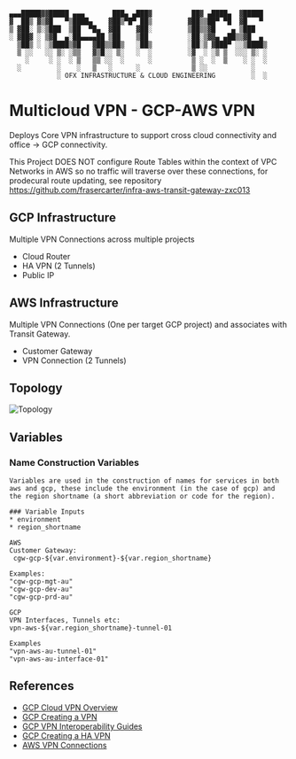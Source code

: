 
                                                                         
    ▄▄▄█████▓▓█████ ▄▄▄       ███▄ ▄███▓          ██▓ ▄████▄  ▓█████     
    ▓  ██▒ ▓▒▓█   ▀▒████▄    ▓██▒▀█▀ ██▒         ▓██▒▒██▀ ▀█  ▓█   ▀     
    ▒ ▓██░ ▒░▒███  ▒██  ▀█▄  ▓██    ▓██░         ▒██▒▒▓█    ▄ ▒███       
    ░ ▓██▓ ░ ▒▓█  ▄░██▄▄▄▄██ ▒██    ▒██          ░██░▒▓▓▄ ▄██▒▒▓█  ▄     
      ▒██▒ ░ ░▒████▒▓█   ▓██▒▒██▒   ░██▒         ░██░▒ ▓███▀ ░░▒████▒    
      ▒ ░░   ░░ ▒░ ░▒▒   ▓▒█░░ ▒░   ░  ░         ░▓  ░ ░▒ ▒  ░░░ ▒░ ░    
        ░     ░ ░  ░ ▒   ▒▒ ░░  ░      ░          ▒ ░  ░  ▒    ░ ░  ░    
      ░         ░    ░   ▒   ░      ░             ▒ ░░           ░       
                ░ OFX INFRASTRUCTURE & CLOUD ENGINEERING         ░  ░    
                                                                         
# Multicloud VPN - GCP-AWS VPN
Deploys Core VPN infrastructure to support cross cloud connectivity and office -> GCP connectivity.

This Project DOES NOT configure Route Tables within the context of VPC Networks in AWS so no traffic will traverse over these connections, for prodecural route updating, see repository [https://github.com/frasercarter/infra-aws-transit-gateway-zxc013 
](https://github.com/frasercarter/infra-aws-vpc-routing-lkj192)

## GCP Infrastructure
Multiple VPN Connections across multiple projects 
+ Cloud Router
+ HA VPN (2 Tunnels)
+ Public IP 

## AWS Infrastructure
Multiple VPN Connections (One per target GCP project) and associates with Transit Gateway.
+ Customer Gateway
+ VPN Connection (2 Tunnels)

## Topology

![Topology](https://github.com/frasercarter/infra-mc-vpn-aws_to_gcp-jhdo10/Network-VPN.jpg)

## Variables

   ### Name Construction Variables
    Variables are used in the construction of names for services in both aws and gcp, these include the environment (in the case of gcp) and the region shortname (a short abbreviation or code for the region).

    ### Variable Inputs
    * environment 
    * region_shortname
    
    AWS
    Customer Gateway:
     cgw-gcp-${var.environment}-${var.region_shortname}

    Examples:
    "cgw-gcp-mgt-au"
    "cgw-gcp-dev-au"
    "cgw-gcp-prd-au"

    GCP
    VPN Interfaces, Tunnels etc:
    vpn-aws-${var.region_shortname}-tunnel-01

    Examples
    "vpn-aws-au-tunnel-01"
    "vpn-aws-au-interface-01"

## References

*   [GCP Cloud VPN Overview](https://cloud.google.com/compute/docs/vpn/overview)
*   [GCP Creating a VPN](https://cloud.google.com/compute/docs/vpn/creating-vpns)
*   [GCP VPN Interoperability Guides](https://cloud.google.com/compute/docs/vpn/interop-guides)
*   [GCP Creating a HA VPN](https://cloud.google.com/network-connectivity/docs/vpn/how-to/moving-to-ha-vpn)
*   [AWS VPN Connections](http://docs.aws.amazon.com/AmazonVPC/latest/UserGuide/vpn-connections.html)

